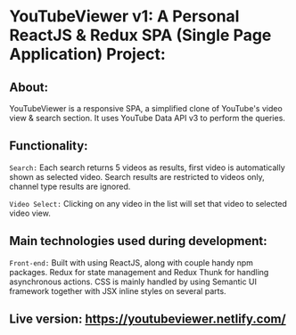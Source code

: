 # YouTubeViewer v1: A Personal ReactJS & Redux SPA (Single Page Application) Project:

## About:

YouTubeViewer is a responsive SPA, a simplified clone of YouTube's video view & search section.
It uses YouTube Data API v3 to perform the queries.

## Functionality:

`Search:` Each search returns 5 videos as results, first video is automatically shown as selected video.
Search results are restricted to videos only, channel type results are ignored.

`Video Select:` Clicking on any video in the list will set that video to selected video view.

## Main technologies used during development:

`Front-end:` Built with using ReactJS, along with couple handy npm packages. Redux for state management and Redux Thunk for handling asynchronous actions. CSS is mainly handled by using Semantic UI framework together with JSX inline styles on several parts.

## Live version: https://youtubeviewer.netlify.com/
